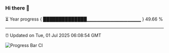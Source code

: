 ### Hi there 👋

⏳ Year progress { ██████████████▁▁▁▁▁▁▁▁▁▁▁▁▁▁▁▁ } 49.66 %

---

⏰ Updated on Tue, 01 Jul 2025 06:08:54 GMT

![Progress Bar CI](https://github.com/liununu/liununu/workflows/Progress%20Bar%20CI/badge.svg)
